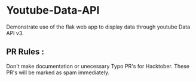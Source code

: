 # Youtube-Data-API
Demonstrate use of the flak web app to display data through youtube Data API v3.  

## PR Rules : 

Don't make documentation or unecessary Typo PR's for Hacktober. These PR's will be marked as spam immediately. 

